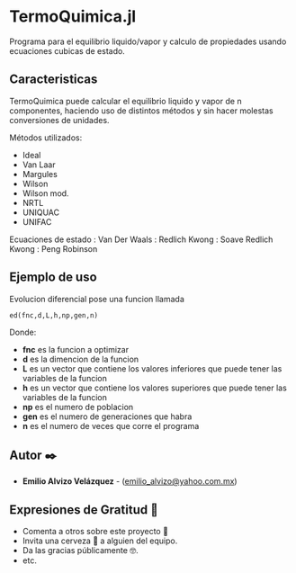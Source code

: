 # TermoQuimica.jl
Programa para el equilibrio liquido/vapor y calculo de propiedades usando ecuaciones cubicas de estado.

## Caracteristicas
TermoQuimica puede calcular el equilibrio liquido y vapor de n componentes, haciendo uso de distintos métodos y sin hacer molestas conversiones de unidades.

Métodos utilizados:
* Ideal
* Van Laar
* Margules
* Wilson
* Wilson mod.
* NRTL
* UNIQUAC
* UNIFAC

Ecuaciones de estado
: Van Der Waals
: Redlich Kwong
: Soave Redlich Kwong
: Peng Robinson

## Ejemplo de uso
Evolucion diferencial pose una funcion llamada 
````
ed(fnc,d,L,h,np,gen,n)
````
Donde: 
* **fnc** es la funcion a optimizar
* **d** es la dimencion de la funcion
* **L** es un vector que contiene los valores inferiores que puede tener las variables de la funcion
* **h** es un vector que contiene los valores superiores que puede tener las variables de la funcion
* **np** es el numero de poblacion
* **gen** es el numero de generaciones que habra
* **n** es el numero de veces que corre el programa

## Autor ✒️

* **Emilio Alvizo Velázquez** - (emilio_alvizo@yahoo.com.mx)

## Expresiones de Gratitud 🎁

* Comenta a otros sobre este proyecto 📢
* Invita una cerveza 🍺 a alguien del equipo. 
* Da las gracias públicamente 🤓.
* etc.
